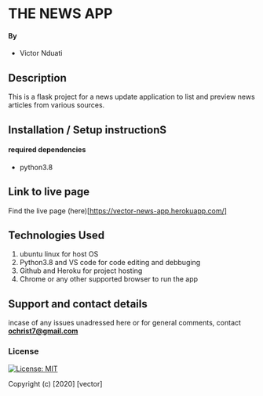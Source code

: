 #  THE NEWS APP
#### By 
+ Victor Nduati

## Description

This is a flask project for a news update application to list and preview news articles from various sources. 

## Installation / Setup instructionS
#### required dependencies
* python3.8

## Link to live page

Find the live page (here)[https://vector-news-app.herokuapp.com/]

## Technologies Used
 1. ubuntu linux for host OS
 2. Python3.8 and VS code for code editing and debbuging
 3. Github and Heroku for project hosting
 4. Chrome or any other supported browser to run the app

## Support and contact details
incase of any issues unadressed here or for general comments, contact **ochrist7@gmail.com**

### License
[![License: MIT](https://img.shields.io/badge/License-MIT-yellow.svg)](https://opensource.org/licenses/MIT)

Copyright (c) [2020] [vector]